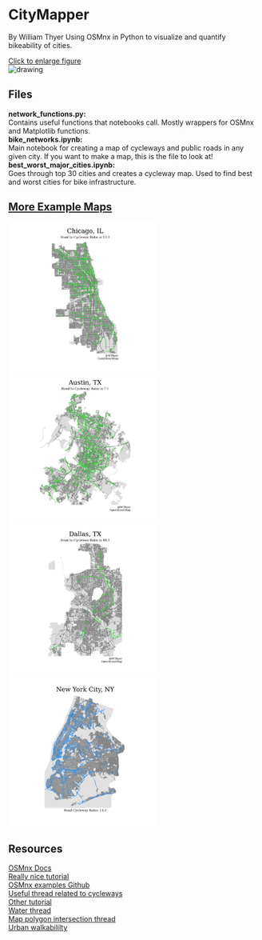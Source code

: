 # CityMapper

By William Thyer
Using OSMnx in Python to visualize and quantify bikeability of cities.

[Click to enlarge figure](examples/best_worst_cities.pdf)  
<img src="examples/best_worst_cities.png" alt="drawing" width="600"/>

## Files

**network_functions.py:**  
Contains useful functions that notebooks call. Mostly wrappers for OSMnx and Matplotlib functions.  
**bike_networks.ipynb:**  
Main notebook for creating a map of cycleways and public roads in any given city. If you want to make a map, this is the file to look at!  
**best_worst_major_cities.ipynb:**  
Goes through top 30 cities and creates a cycleway map. Used to find best and worst cities for bike infrastructure.

## [More Example Maps](examples/pdf/)

<img src="examples/png/Chicago,&#32;IL.png" alt="drawing" height="300"/> <img src="examples/png/Austin,&#32;TX.png" alt="drawing" height="300"/> <img src="examples/png/Dallas,&#32;TX.png" alt="drawing" height="300"/> <img src="examples/png/New&#32;York&#32;City,&#32;NY.png" alt="drawing" height="300"/>

## Resources

[OSMnx Docs](https://osmnx.readthedocs.io/en/stable/)  
[Really nice tutorial](https://geoffboeing.com/2016/11/osmnx-python-street-networks/)  
[OSMnx examples Github](https://github.com/gboeing/osmnx-examples)  
[Useful thread related to cycleways](https://github.com/gboeing/osmnx/issues/151)  
[Other tutorial](https://automating-gis-processes.github.io/CSC/notebooks/L3/retrieve_osm_data.html)  
[Water thread](https://stackoverflow.com/questions/62285134/how-to-fill-water-bodies-with-osmnx-in-python)  
[Map polygon intersection thread](https://stackoverflow.com/questions/66391717/osmnx-how-to-make-sure-we-do-not-plot-outside-of-polygon)  
[Urban walkabililty](https://www.gispo.fi/en/blog/analysing-urban-walkability-using-openstreetmap-and-python/)
